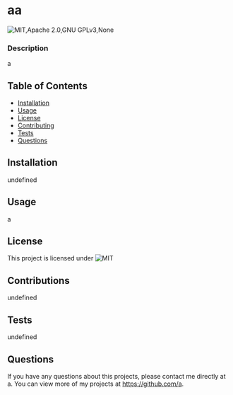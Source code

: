 # aa

  ![MIT,Apache 2.0,GNU GPLv3,None](undefined)

  ### Description 
  a


  ## Table of Contents
  * [Installation](#installation)
  * [Usage](#usage)
  * [License](#license)
  * [Contributing](#contributing)
  * [Tests](#tests)
  * [Questions](#questions)
  
  ## Installation 
  undefined
  ## Usage 
  a
  ## License 
  This project is licensed under ![MIT](https://img.shields.io/apm/l/MIT) 
  ## Contributions
  undefined
  ## Tests
  undefined
  ## Questions
  If you have any questions about this projects, please contact me directly at a. You can view more of my projects at https://github.com/a.
